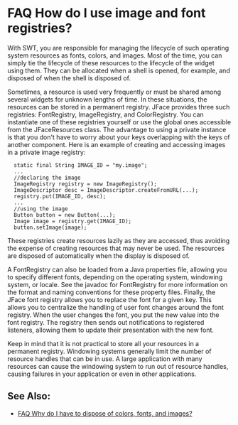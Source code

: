 

FAQ How do I use image and font registries?
===========================================

With SWT, you are responsible for managing the lifecycle of such operating system resources as fonts, colors, and images. Most of the time, you can simply tie the lifecycle of these resources to the lifecycle of the widget using them. They can be allocated when a shell is opened, for example, and disposed of when the shell is disposed of.

Sometimes, a resource is used very frequently or must be shared among several widgets for unknown lengths of time. In these situations, the resources can be stored in a permanent registry. JFace provides three such registries: FontRegistry, ImageRegistry, and ColorRegistry. You can instantiate one of these registries yourself or use the global ones accessible from the JFaceResources class. The advantage to using a private instance is that you don't have to worry about your keys overlapping with the keys of another component. Here is an example of creating and accessing images in a private image registry:

      static final String IMAGE_ID = "my.image";
      ...
      //declaring the image
      ImageRegistry registry = new ImageRegistry();
      ImageDescriptor desc = ImageDescriptor.createFromURL(...);
      registry.put(IMAGE_ID, desc);
      ...
      //using the image
      Button button = new Button(...);
      Image image = registry.get(IMAGE_ID);
      button.setImage(image);

These registries create resources lazily as they are accessed, thus avoiding the expense of creating resources that may never be used. The resources are disposed of automatically when the display is disposed of.

A FontRegistry can also be loaded from a Java properties file, allowing you to specify different fonts, depending on the operating system, windowing system, or locale. See the javadoc for FontRegistry for more information on the format and naming conventions for these property files. Finally, the JFace font registry allows you to replace the font for a given key. This allows you to centralize the handling of user font changes around the font registry. When the user changes the font, you put the new value into the font registry. The registry then sends out notifications to registered listeners, allowing them to update their presentation with the new font.

Keep in mind that it is not practical to store all your resources in a permanent registry. Windowing systems generally limit the number of resource handles that can be in use. A large application with many resources can cause the windowing system to run out of resource handles, causing failures in your application or even in other applications.

See Also:
---------

*   [FAQ Why do I have to dispose of colors, fonts, and images?](./FAQ_Why_do_I_have_to_dispose_of_colors,_fonts,_and_images.md "FAQ Why do I have to dispose of colors, fonts, and images?")

